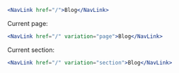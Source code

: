 ```jsx
<NavLink href="/">Blog</NavLink>
```

Current page:

```jsx
<NavLink href="/" variation="page">Blog</NavLink>
```

Current section:

```jsx
<NavLink href="/" variation="section">Blog</NavLink>
```
